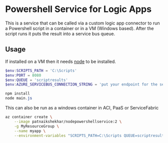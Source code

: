 # Powershell Service for Logic Apps

This is a service that can be called via a custom logic app connector to run a Powershell script in a container or in a VM (Windows based). After the script runs it puts the result into a service bus queue.

## Usage

If installed on a VM then it needs [node](https://nodejs.org/en/download/) to be installed.

```powershell
$env:SCRIPTS_PATH = 'C:\Scripts'
$env:PORT = 8080
$env:QUEUE = 'scriptresults'
$env:AZURE_SERVICEBUS_CONNECTION_STRING = 'put your endpoint for the service bus'

npm install
node main.js

```

This can also be run as a windows container in ACI, PaaS or ServiceFabric

```bash
az container create \
    --image patnaikshekhar/nodepowershellservice:2 \
    -g MyResourceGroup \
    --name myapp \
    --environment-variables "SCRIPTS_PATH=C:\Scripts QUEUE=scriptresults AZURE_SERVICEBUS_CONNECTION_STRING=put your endpoint for the service bus"
```